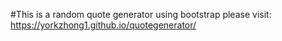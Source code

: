 #This is a random quote generator using bootstrap
please visit: https://yorkzhong1.github.io/quotegenerator/
